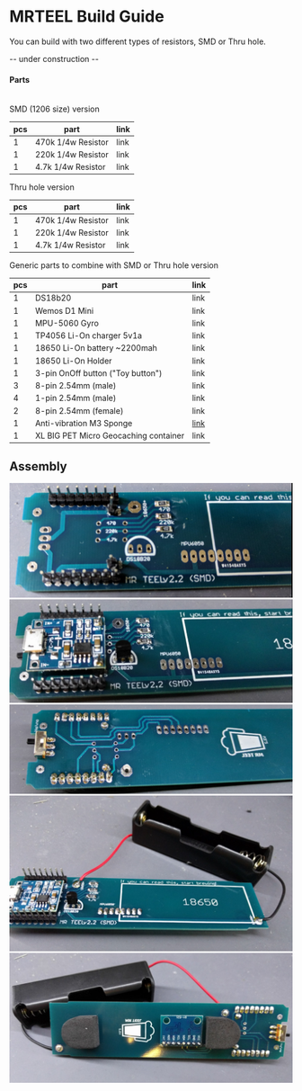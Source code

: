 
# MRTEEL Build Guide
You can build with two different types of resistors, SMD or Thru hole.

-- under construction --

<h4>Parts</h4>
</br>
SMD (1206 size) version

| pcs | part | link |
| ------------- | ------------- | ------------- |
| 1 | 470k 1/4w Resistor | link |
| 1 | 220k 1/4w  Resistor | link |
| 1 | 4.7k 1/4w  Resistor | link |

Thru hole version

| pcs | part | link |
| ------------- | ------------- | ------------- |
| 1 | 470k 1/4w  Resistor | link |
| 1 | 220k 1/4w  Resistor | link |
| 1 | 4.7k 1/4w  Resistor | link |

Generic parts to combine with SMD or Thru hole version

| pcs | part | link |
| ------------- | ------------- | ------------- |
| 1 | DS18b20 | link |
| 1 | Wemos D1 Mini | link |
| 1 | MPU-5060 Gyro | link |
| 1 | TP4056 Li-On charger 5v1a | link |
| 1 | 18650 Li-On battery ~2200mah| link |
| 1 | 18650 Li-On Holder | link |
| 1 | 3-pin OnOff button ("Toy button") | link |
| 3 | 8-pin 2.54mm (male) | link |
| 4 | 1-pin 2.54mm (male) | link |
| 2 | 8-pin 2.54mm (female) | link |
| 1 | Anti-vibration M3 Sponge | <a href='https://www.banggood.com/Realacc-50PCS-Landing-Skid-Gear-Frame-Anti-vibration-M3-Sponge-for-ZMR250-QAV250-210-RC-Multirotor-p-1081168.html?rmmds=myorder&ID=224&cur_warehouse=CN'>link</a> |
| 1 | XL BIG PET Micro Geocaching container | link |



<h2>Assembly</h2>
<img src='IMG/PDB_v2.2_front.PNG'>
<img src='IMG/PDB_v2.2_front2.PNG'>
<img src='IMG/PDB_v2.2_back.PNG'>
<img src='IMG/PDB_v2.2_front3.PNG'>
<img src='IMG/PDB_v2.2_back2.PNG'>




